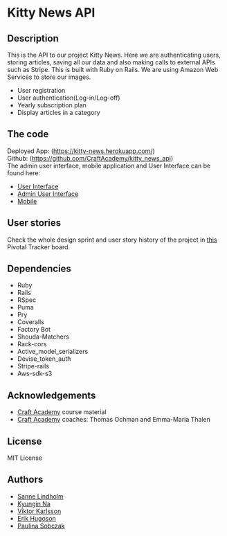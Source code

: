 # Kitty News API

## Description
This is the API to our project Kitty News. Here we are authenticating users, storing articles, saving all our data and also making calls to external APIs such as Stripe. This is built with Ruby on Rails. We are using Amazon Web Services to store our images.
- User registration
- User authentication(Log-in/Log-off)
- Yearly subscription plan
- Display articles in a category

## The code
Deployed App: (https://kitty-news.herokuapp.com/) </br>
Github: (https://github.com/CraftAcademy/kitty_news_api)</br>
The admin user interface, mobile application and User Interface can be found here:
  - [User Interface](https://github.com/CraftAcademy/kitty_news_client_user)
  - [Admin User Interface](https://github.com/CraftAcademy/kitty_news_client_admin)
  - [Mobile](https://github.com/CraftAcademy/kitty_news_client_mobile)

## User stories
Check the whole design sprint and user story history of the project in [this](https://www.pivotaltracker.com/n/projects/2479403) Pivotal Tracker board.

## Dependencies
- Ruby
- Rails
- RSpec
- Puma
- Pry
- Coveralls
- Factory Bot
- Shouda-Matchers
- Rack-cors
- Active_model_serializers
- Devise_token_auth
- Stripe-rails
- Aws-sdk-s3

## Acknowledgements
- [Craft Academy](https://www.craftacademy.se/) course material
- [Craft Academy](https://www.craftacademy.se/) coaches: Thomas Ochman and Emma-Maria Thalen

## License
MIT License

## Authors
- [Sanne Lindholm](https://github.com/salindholm)
- [Kyungin Na](https://github.com/KyunginNa)
- [Viktor Karlsson](https://github.com/ViktorHek)
- [Erik Hugoson](https://github.com/Ehugo2000)
- [Paulina Sobczak](https://github.com/psnoya)